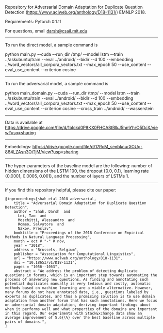 Repository for Adversarial Domain Adaptation for Duplicate Question Detection (https://www.aclweb.org/anthology/D18-1131/) EMNLP 2018.

Requirements: Pytorch 0.1.11

For questions, email darsh@csail.mit.edu


------------------------------------------------------------------------------

To run the direct model, a sample command is 

python main.py --cuda --run_dir /tmp/ --model lstm --train ../askubuntu/train --eval ../android/ --bidir --d 100 --embedding ../word_vectors/all_corpora_vectors.txt --max_epoch 50 --use_content --eval_use_content --criterion cosine

-------------------------------------------------------------------------------

To run the adversarial model, a sample command is 

python main_domain.py --cuda --run_dir /tmp/ --model lstm --train ../askubuntu/train --eval ../android/ --bidir --d 100 --embedding ../word_vectors/all_corpora_vectors.txt --max_epoch 50 --use_content --eval_use_content --criterion cosine --cross_train ../android/ --wasserstein

-------------------------------------------------------------------------------

Data is available at https://drive.google.com/file/d/1blckd0P8KX0FHCA8tBlkJ5hmYhrO5DcX/view?usp=sharing

-------------------------------------------------------------------------------
Embeddings: https://drive.google.com/file/d/17RcM_senbkcurXOUg-864LZAsn3OiTjM/view?usp=sharing

-------------------------------------------------------------------------------
The hyper-parameters of the baseline model are the following:  number of hidden dimensions of the LSTM 100, the dropout {0.0, 0.1}, learning rate {0.0001, 0.0005, 0.001}, and the number of layers of LSTMs 1.

--------------------------------------------------------------------------------

If you find this repository helpful, please cite our paper:
```
@inproceedings{shah-etal-2018-adversarial,
    title = "Adversarial Domain Adaptation for Duplicate Question Detection",
    author = "Shah, Darsh  and
      Lei, Tao  and
      Moschitti, Alessandro  and
      Romeo, Salvatore  and
      Nakov, Preslav",
    booktitle = "Proceedings of the 2018 Conference on Empirical Methods in Natural Language Processing",
    month = oct # "-" # nov,
    year = "2018",
    address = "Brussels, Belgium",
    publisher = "Association for Computational Linguistics",
    url = "https://www.aclweb.org/anthology/D18-1131",
    doi = "10.18653/v1/D18-1131",
    pages = "1056--1063",
    abstract = "We address the problem of detecting duplicate questions in forums, which is an important step towards automating the process of answering new questions. As finding and annotating such potential duplicates manually is very tedious and costly, automatic methods based on machine learning are a viable alternative. However, many forums do not have annotated data, i.e., questions labeled by experts as duplicates, and thus a promising solution is to use domain adaptation from another forum that has such annotations. Here we focus on adversarial domain adaptation, deriving important findings about when it performs well and what properties of the domains are important in this regard. Our experiments with StackExchange data show an average improvement of 5.6{\%} over the best baseline across multiple pairs of domains.",
}

